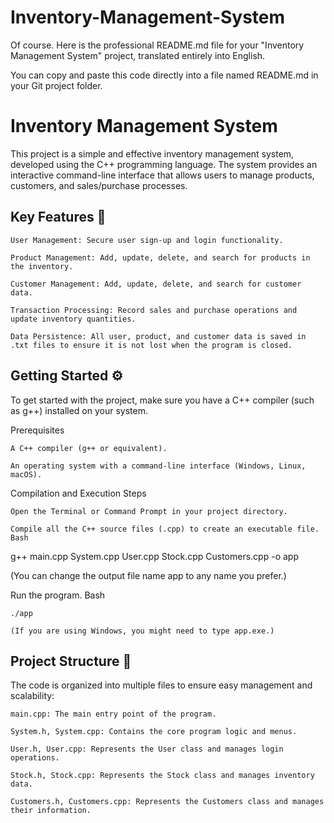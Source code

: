 ﻿# Inventory-Management-System

Of course. Here is the professional README.md file for your "Inventory Management System" project, translated entirely into English.

You can copy and paste this code directly into a file named README.md in your Git project folder.

# Inventory Management System

This project is a simple and effective inventory management system, developed using the C++ programming language. The system provides an interactive command-line interface that allows users to manage products, customers, and sales/purchase processes.

## Key Features 🚀

    User Management: Secure user sign-up and login functionality.

    Product Management: Add, update, delete, and search for products in the inventory.

    Customer Management: Add, update, delete, and search for customer data.

    Transaction Processing: Record sales and purchase operations and update inventory quantities.

    Data Persistence: All user, product, and customer data is saved in .txt files to ensure it is not lost when the program is closed.

## Getting Started ⚙️

To get started with the project, make sure you have a C++ compiler (such as g++) installed on your system.

Prerequisites

    A C++ compiler (g++ or equivalent).

    An operating system with a command-line interface (Windows, Linux, macOS).

Compilation and Execution Steps

    Open the Terminal or Command Prompt in your project directory.

    Compile all the C++ source files (.cpp) to create an executable file.
    Bash

g++ main.cpp System.cpp User.cpp Stock.cpp Customers.cpp -o app

(You can change the output file name app to any name you prefer.)

Run the program.
Bash

    ./app

    (If you are using Windows, you might need to type app.exe.)

## Project Structure 📁

The code is organized into multiple files to ensure easy management and scalability:

    main.cpp: The main entry point of the program.

    System.h, System.cpp: Contains the core program logic and menus.

    User.h, User.cpp: Represents the User class and manages login operations.

    Stock.h, Stock.cpp: Represents the Stock class and manages inventory data.

    Customers.h, Customers.cpp: Represents the Customers class and manages their information.

